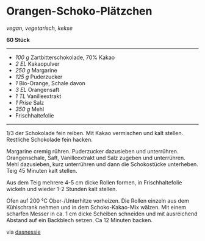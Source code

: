 # Orangen-Schoko-Plätzchen

*vegan, vegetarisch, kekse*

**60 Stück**

---

- *100 g* Zartbitterschokolade, 70% Kakao
- *2 EL* Kakaopulver
- *250 g* Margarine
- *125 g* Puderzucker
- *1* Bio-Orange, Schale davon
- *3 EL* Orangensaft
- *1 TL* Vanilleextrakt
- *1 Prise* Salz
- *350 g* Mehl
- Frischhaltefolie

---

1/3 der Schokolade fein reiben. Mit Kakao vermischen und kalt stellen. Restliche Schokolade fein hacken.

Margarine cremig rühren. Puderzucker dazusieben und unterrühren. Orangenschale, Saft, Vanilleextrakt und Salz zugeben und unterrühren. Mehl dazusieben, kurz unterrühren und dann die Schokostücke unterheben. Teig 45 Minuten kalt stellen.

Aus dem Teig mehrere 4-5 cm dicke Rollen formen, in Frischhaltefolie wickeln und wieder 1-2 Stunden kalt stellen.

Ofen auf 200 °C Ober-/Unterhitze vorheizen. Die Rollen einzeln aus dem Kühlschrank nehmen und in dem Schoko-Kakao-Mix wälzen. Mit einem scharfen Messer in ca. 1 cm dicke Scheiben schneiden und mit ausreichend Abstand auf ein Backblech setzen. Ca 12 Minuten backen.

via [dasnessie](https://github.com/dasnessie/recipes/blob/master/orangen-schoko-plaetzchen.md)

